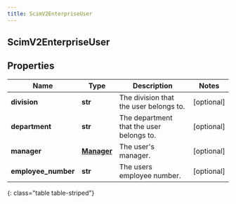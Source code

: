 ```yaml
---
title: ScimV2EnterpriseUser
---
```

## ScimV2EnterpriseUser

## Properties

|Name | Type | Description | Notes|
|------------ | ------------- | ------------- | -------------|
| **division** | **str** | The division that the user belongs to. | [optional] |
| **department** | **str** | The department that the user belongs to. | [optional] |
| **manager** | [**Manager**](Manager.html) | The user&#39;s manager. | [optional] |
| **employee_number** | **str** | The users employee number. | [optional] |
{: class="table table-striped"}


